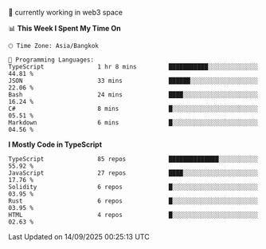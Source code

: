 🔭 currently working in web3 space

<!--START_SECTION:waka-->
📊 **This Week I Spent My Time On** 

```text
🕑︎ Time Zone: Asia/Bangkok

💬 Programming Languages: 
TypeScript               1 hr 8 mins         ███████████░░░░░░░░░░░░░░   44.81 % 
JSON                     33 mins             ██████░░░░░░░░░░░░░░░░░░░   22.06 % 
Bash                     24 mins             ████░░░░░░░░░░░░░░░░░░░░░   16.24 % 
C#                       8 mins              █░░░░░░░░░░░░░░░░░░░░░░░░   05.51 % 
Markdown                 6 mins              █░░░░░░░░░░░░░░░░░░░░░░░░   04.56 % 
```

**I Mostly Code in TypeScript** 

```text
TypeScript               85 repos            ██████████████░░░░░░░░░░░   55.92 % 
JavaScript               27 repos            ████░░░░░░░░░░░░░░░░░░░░░   17.76 % 
Solidity                 6 repos             █░░░░░░░░░░░░░░░░░░░░░░░░   03.95 % 
Rust                     6 repos             █░░░░░░░░░░░░░░░░░░░░░░░░   03.95 % 
HTML                     4 repos             █░░░░░░░░░░░░░░░░░░░░░░░░   02.63 % 
```




 Last Updated on 14/09/2025 00:25:13 UTC
<!--END_SECTION:waka-->
